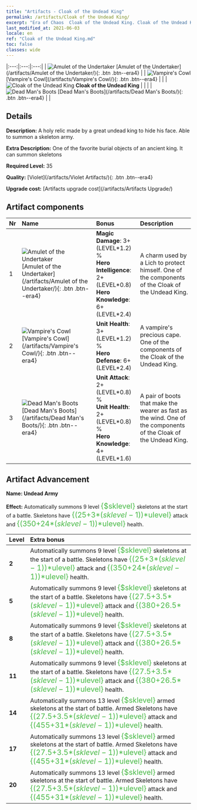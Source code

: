 ```yaml
---
title: "Artifacts - Cloak of the Undead King"
permalink: /artifacts/Cloak of the Undead King/
excerpt: "Era of Chaos  Cloak of the Undead King. Cloak of the Undead King A holy relic made by a great undead king to hide his face. Able to summon a skeleton army."
last_modified_at: 2021-06-03
locale: en
ref: "Cloak of the Undead King.md"
toc: false
classes: wide
---
```


  |:---:|:---:|:---:| 
  | ![Amulet of the Undertaker](/images/t/artifact_40321.png) [Amulet of the Undertaker](/artifacts/Amulet of the Undertaker/){: .btn .btn--era4} |   | ![Vampire's Cowl](/images/t/artifact_40322.png) [Vampire's Cowl](/artifacts/Vampire's Cowl/){: .btn .btn--era4} | 
  |   | ![Cloak of the Undead King](/images/t/icon_artifact_32.png) **Cloak of the Undead King** |  | 
  |   | ![Dead Man's Boots](/images/t/artifact_40323.png) [Dead Man's Boots](/artifacts/Dead Man's Boots/){: .btn .btn--era4} |   | 


## Details

 **Description:** A holy relic made by a great undead king to hide his face. Able to summon a skeleton army.

 **Extra Description:** One of the favorite burial objects of an ancient king. It can summon skeletons

 **Required Level:** 35

 **Quality:** [Violet](/artifacts/Violet Artifacts/){: .btn .btn--era4}

 **Upgrade cost:** [Artifacts upgrade cost](/artifacts/Artifacts Upgrade/)



## Artifact components

  | Nr |    Name    |   Bonus | Description | 
  |:---|:-----------|:--------|:------------| 
  | 1 | ![Amulet of the Undertaker](/images/t/artifact_40321.png) [Amulet of the Undertaker](/artifacts/Amulet of the Undertaker/){: .btn .btn--era4} | **Magic Damage**: 3+(LEVEL\*1.2) %<br/>**Hero Intelligence**: 2+(LEVEL\*0.8)<br/>**Hero Knowledge**: 6+(LEVEL\*2.4) | A charm used by a Lich to protect himself. One of the components of the Cloak of the Undead King. | 
  | 2 | ![Vampire's Cowl](/images/t/artifact_40322.png) [Vampire's Cowl](/artifacts/Vampire's Cowl/){: .btn .btn--era4} | **Unit Health**: 3+(LEVEL\*1.2) %<br/>**Hero Defense**: 6+(LEVEL\*2.4) | A vampire's precious cape. One of the components of the Cloak of the Undead King. | 
  | 3 | ![Dead Man's Boots](/images/t/artifact_40323.png) [Dead Man's Boots](/artifacts/Dead Man's Boots/){: .btn .btn--era4} | **Unit Attack**: 2+(LEVEL\*0.8) %<br/>**Unit Health**: 2+(LEVEL\*0.8) %<br/>**Hero Knowledge**: 4+(LEVEL\*1.6) | A pair of boots that make the wearer as fast as the wind. One of the components of the Cloak of the Undead King. | 


## Artifact Advancement

 **Name: Undead Army**

 **Effect:** Automatically summons 9 level <span style="color: #48b946;font-size:20px">{$sklevel}</span> skeletons at the start of a battle. Skeletons have <span style="color: #48b946;font-size:20px">{(25+3*($sklevel-1))*$ulevel}</span> attack and <span style="color: #48b946;font-size:20px">{(350+24*($sklevel-1))*$ulevel}</span> health.

  |  Level  |    Extra bonus  | 
  |:--------|:----------------| 
  | **2** | Automatically summons 9 level <span style="color: #48b946;font-size:20px">{$sklevel}</span> skeletons at the start of a battle. Skeletons have <span style="color: #48b946;font-size:20px">{(25+3*($sklevel-1))*$ulevel}</span> attack and <span style="color: #48b946;font-size:20px">{(350+24*($sklevel-1))*$ulevel}</span> health. | 
  | **5** | Automatically summons 9 level <span style="color: #48b946;font-size:20px">{$sklevel}</span> skeletons at the start of a battle. Skeletons have <span style="color: #48b946;font-size:20px">{(27.5+3.5*($sklevel-1))*$ulevel}</span> attack and <span style="color: #48b946;font-size:20px">{(380+26.5*($sklevel-1))*$ulevel}</span> health. | 
  | **8** | Automatically summons 9 level <span style="color: #48b946;font-size:20px">{$sklevel}</span> skeletons at the start of a battle. Skeletons have <span style="color: #48b946;font-size:20px">{(27.5+3.5*($sklevel-1))*$ulevel}</span> attack and <span style="color: #48b946;font-size:20px">{(380+26.5*($sklevel-1))*$ulevel}</span> health. | 
  | **11** | Automatically summons 9 level <span style="color: #48b946;font-size:20px">{$sklevel}</span> skeletons at the start of a battle. Skeletons have <span style="color: #48b946;font-size:20px">{(27.5+3.5*($sklevel-1))*$ulevel}</span> attack and <span style="color: #48b946;font-size:20px">{(380+26.5*($sklevel-1))*$ulevel}</span> health. | 
  | **14** | Automatically summons 13 level <span style="color: #48b946;font-size:20px">{$sklevel}</span> armed skeletons at the start of battle. Armed Skeletons have <span style="color: #48b946;font-size:20px">{(27.5+3.5*($sklevel-1))*$ulevel}</span> attack and <span style="color: #48b946;font-size:20px">{(455+31*($sklevel-1))*$ulevel}</span> health. | 
  | **17** | Automatically summons 13 level <span style="color: #48b946;font-size:20px">{$sklevel}</span> armed skeletons at the start of battle. Armed Skeletons have <span style="color: #48b946;font-size:20px">{(27.5+3.5*($sklevel-1))*$ulevel}</span> attack and <span style="color: #48b946;font-size:20px">{(455+31*($sklevel-1))*$ulevel}</span> health. | 
  | **20** | Automatically summons 13 level <span style="color: #48b946;font-size:20px">{$sklevel}</span> armed skeletons at the start of battle. Armed Skeletons have <span style="color: #48b946;font-size:20px">{(27.5+3.5*($sklevel-1))*$ulevel}</span> attack and <span style="color: #48b946;font-size:20px">{(455+31*($sklevel-1))*$ulevel}</span> health. | 
